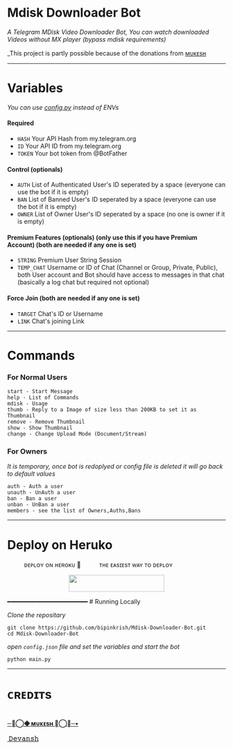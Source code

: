 # Mdisk Downloader Bot

*A Telegram MDisk Video Downloader Bot, You can watch downloaded Videos without MX player (bypass mdisk requirements)*

_This project is partly possible because of the donations from [ᴍᴜᴋᴇsʜ](https://t.me/Itz_legend_coder)

---

# Variables 

_You can use [config.py](https://github.com/bipinkrish/Mdisk_Downloader-main/blob/master/config.py) instead of ENVs_

#### Required

- `HASH` Your API Hash from my.telegram.org
- `ID` Your API ID from my.telegram.org
- `TOKEN` Your bot token from @BotFather

#### Control (optionals) 

- `AUTH` List of Authenticated User's ID seperated by a space (everyone can use the bot if it is empty)
- `BAN` List of Banned User's ID seperated by a space (everyone can use the bot if it is empty)
- `OWNER` List of Owner User's ID seperated by a space (no one is owner if it is empty)

#### Premium Features (optionals) (only use this if you have Premium Account) (both are needed if any one is set)

- `STRING` Premium User String Session
- `TEMP_CHAT` Username or ID of Chat (Channel or Group, Private, Public), both User account and Bot should have access to messages in that chat (basically a log chat but required not optional)

#### Force Join (both are needed if any one is set)

- `TARGET` Chat's ID or Username
- `LINK` Chat's joining Link 

---

# Commands

### For Normal Users

```
start - Start Message
help - List of Commands
mdisk - Usage
thumb - Reply to a Image of size less than 200KB to set it as Thumbnail
remove - Remove Thumbnail
show - Show Thumbnail
change - Change Upload Mode (Document/Stream)
```

### For Owners

_It is temporary, once bot is redoplyed or config file is deleted it will go back to default values_

```
auth - Auth a user
unauth - UnAuth a user
ban - Ban a user
unban - UnBan a user
members - see the list of Owners,Auths,Bans
```

---
# Deploy on Heruko 
ㅤㅤㅤᴅᴇᴘʟᴏʏ ᴏɴ ʜᴇʀᴏᴋᴜ​ 🚀
ㅤㅤㅤᴛʜᴇ ᴇᴀsɪᴇsᴛ ᴡᴀʏ ᴛᴏ ᴅᴇᴘʟᴏʏ  
<p align="center"><a href="https://heroku.com/deploy?template=https://github.com/noob-mukesh/Mdisk-Downloader-Bot"> <img src="https://img.shields.io/badge/Deploy%20To%20Heroku-black?style=for-the-badge&logo=heroku" width="220" height="38.45"/></a></p>
 ━━━━━━━━━━━━━━━━━━━━━━
# Running Locally


_Clone the repositary_

```
git clone https://github.com/bipinkrish/Mdisk-Downloader-Bot.git
cd Mdisk-Downloader-Bot
```

_open `config.json` file and set the variables and start the bot_

```
python main.py
```

---
# ᴄʀᴇᴅɪᴛs 
# 
<b> [─╼⃝𖠁 ᴍᴜᴋᴇsʜ 𖠁⃝╾─•](https://telegram.me/itz_LEGEND_CODER) <br> <br>
 [­ 𝙳𝚎𝚟𝚊𝚗𝚜𝚑 ](https://telegram.me/devanshh_dubey)  
